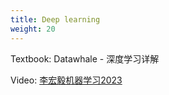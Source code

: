 ```yaml
---
title: Deep learning
weight: 20
---
```


Textbook: Datawhale - 深度学习详解

Video: [李宏毅机器学习2023](https://speech.ee.ntu.edu.tw/~hylee/ml/2023-spring.php)